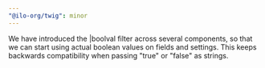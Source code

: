 ```yaml
---
"@ilo-org/twig": minor
---
```


We have introduced the |boolval filter across several components, so that we can start using actual boolean values on fields and settings. This keeps backwards compatibility when passing "true" or "false" as strings.
